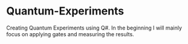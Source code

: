 # Quantum-Experiments
Creating Quantum Experiments using Q#. In the beginning I will mainly focus on applying gates and measuring the results.

